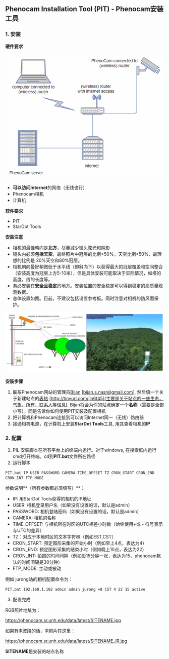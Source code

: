 ## Phenocam Installation Tool (PIT) - Phenocam安装工具

### 1. 安装

**硬件要求**

![硬件要求](./chart.png)

- **可以访问Internet**的网络（无线也行）
- Phenocam相机
- 计算机

**软件要求**

- PIT
- StarDot Tools

**安装注意**

- 相机的最佳朝向是**北方**，尽量减少镜头眩光和阴影
- 镜头内必须**包括天空**，最终照片中冠层的比例>50%，天空比例<50%，最理想的比例是 20%天空和80%冠层。
- 相机朝向最好稍微低于水平线（即斜向下）以获得最大的冠层覆盖和空间整合（安装高度为冠层上方5-10米），但是具体安装可能取决于实际情况，如塔的高度，线的长度等。
- 务必安装在**安全且稳定**的地方。安装位置的安全稳定可以得到稳定的高质量观测数据。
- 总体设置如图。目前，不建议包括设置参考板。同时注意对相机的防风雨保护。

![安装示例](.\setup_example.png)

**安装步骤**

1. 联系Phenocam网站的管理员[Bijan](bijan.s.nasr@gmail.com) [bijan.s.nasr@gmail.com], 然后填一个关于新建站点的[表格](http://tinyurl.com/jln6t45) [http://tinyurl.com/jln6t45](主要是关于站点的一些生态，气象，所有，联系人等信息). Bijan将会为你的站点确定一个**名称**（需要是全部小写），同是告诉你如何使用PIT安装及配置相机
2. 把计算机和Phenocam连接到可以访问Internet同一（无线）路由器
3. 接通相机电源，在计算机上安装**StarDot Tools**工具, 用其查看相机的**IP**

### 2. 配置

1. PIL 安装脚本在所有平台上的终端内运行。对于windows, 在搜索框内运行cmd打开终端。cd到**PIT.bat**文件所在路径
2. 运行脚本

```
PIT.bat IP USER PASSWORD CAMERA TIME_OFFSET TZ CRON_START CRON_END CRON_INT FTP_MODE
```

参数说明**（所有参数都必须填写）**：

- IP: 用StarDot Tools获得的相机的IP地址
- USER: 相机登录用户名（如果没有设置的话，默认是admin）
- PASSWORD: 相机登陆密码（如果没有设置的话，默认是admin）
- CAMERA: 相机的名称
- TIME_OFFSET: 与相机所在时区的UTC相差小时数（始终使用+或 - 符号表示与UTC的差异）
- TZ：对应于本地时区的文本字符串（例如EST,CST）
- CRON_START: 预定图形采集的开始小时（例如早上4点，表达为4）
- CRON_END: 预定图形采集的结束小时（例如晚上10点，表达为22）
- CRON_INT: 拍照的时间间隔（例如没15分钟一张，表达为15，phenocam默认的时间间隔是30分钟）
- FTP_MODE: 主动或被动

例如 jurong站的相机配置命令为：

```
PIT.bat 192.168.1.102 admin admin jurong +8 CST 4 22 15 active 
```

3. 配置完成

RGB照片地址为：

<https://phenocam.sr.unh.edu/data/latest/SITENAME.jpg>

如果有IR波段的话，IR照片在这里：

<https://phenocam.sr.unh.edu/data/latest/SITENAME_IR.jpg>

**SITENAME**是安装的站点名称









